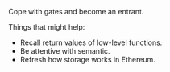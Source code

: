 Cope with gates and become an entrant.

Things that might help:
+ Recall return values of low-level functions.
+ Be attentive with semantic.
+ Refresh how storage works in Ethereum.